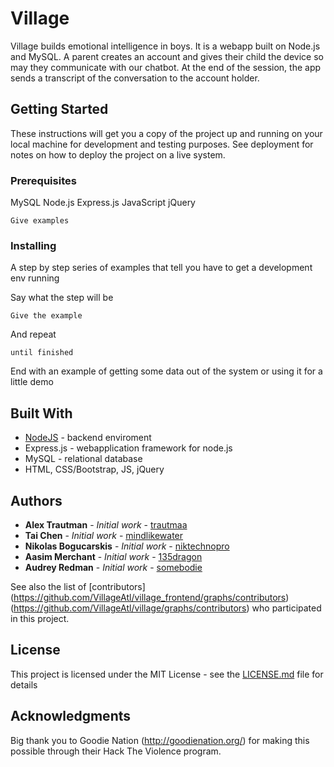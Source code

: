 # Village

Village builds emotional intelligence in boys. It is a webapp built on Node.js and MySQL. 
A parent creates an account and gives their child the device so may they communicate with our chatbot. 
At the end of the session, the app sends a transcript of the conversation to the account holder. 

## Getting Started

These instructions will get you a copy of the project up and running on your local machine for development and testing purposes. See deployment for notes on how to deploy the project on a live system.

### Prerequisites

MySQL
Node.js
Express.js
JavaScript
jQuery

```
Give examples
```

### Installing

A step by step series of examples that tell you have to get a development env running

Say what the step will be

```
Give the example
```

And repeat

```
until finished
```

End with an example of getting some data out of the system or using it for a little demo



## Built With

* [NodeJS](https://nodejs.org/) - backend enviroment
* Express.js - webapplication framework for node.js
* MySQL - relational database
* HTML, CSS/Bootstrap, JS, jQuery

## Authors

* **Alex Trautman** - *Initial work* - [trautmaa](https://github.com/trautmaa)
* **Tai Chen** - *Initial work* - [mindlikewater](https://github.com/mindlikewater)
* **Nikolas Bogucarskis** - *Initial work* - [niktechnopro](https://github.com/niktechnopro)
* **Aasim Merchant** - *Initial work* - [135dragon](https://github.com/135dragon)
* **Audrey Redman** - *Initial work* - [somebodie](https://github.com/somebodie)

See also the list of [contributors]
(https://github.com/VillageAtl/village_frontend/graphs/contributors)
(https://github.com/VillageAtl/village/graphs/contributors)
who participated in this project.

## License

This project is licensed under the MIT License - see the [LICENSE.md](LICENSE.md) file for details

## Acknowledgments

Big thank you to Goodie Nation (http://goodienation.org/) for making this possible through their Hack The Violence program.

